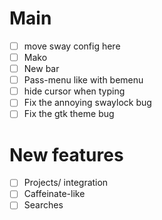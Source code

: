 # Main
* [ ] move sway config here
* [ ] Mako
* [ ] New bar
* [ ] Pass-menu like with bemenu
* [ ] hide cursor when typing
* [ ] Fix the annoying swaylock bug
* [ ] Fix the gtk theme bug

# New features
* [ ] Projects/ integration
* [ ] Caffeinate-like
* [ ] Searches
